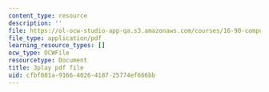 ```yaml
---
content_type: resource
description: ''
file: https://ol-ocw-studio-app-qa.s3.amazonaws.com/courses/16-90-computational-methods-in-aerospace-engineering-spring-2014/cfbf081a91664026418725774ef666bb_ZyoZukr_sUA.pdf
file_type: application/pdf
learning_resource_types: []
ocw_type: OCWFile
resourcetype: Document
title: 3play pdf file
uid: cfbf081a-9166-4026-4187-25774ef666bb
---
```

